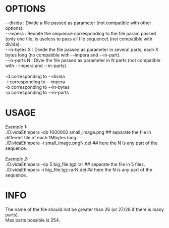 # OPTIONS
--divida : Divide a file passed as parameter (not compatible with other options).<br/>
--impera : Reunite the sequence corresponding to the file param passed (only one file, is useless to pass all file sequence) (not compatible with divida).<br/>
--in-bytes X : Divide the file passed as parameter in several parts, each X bytes long (no compatible with --impera and --in-part).<br/>
--in-parts N : Divie the file passed as parameter in N parts (not compatible with --impera and --in-parts).<br/>
<br/>
-d corresponding to --divida<br/>
-i corresponding to --impera<br/>
-b corresponding to --in-bytes<br/>
-p corresponding to --in-parts<br/>

# USAGE
_Exemple 1:_ <br/>
./DividaEtImpera -db 1000000 small_image.png  ## separate the file in different file of each 1Mbytes long.<br/>
./DividaEtImpera -i small_image.pngN.dei      ## here the N is any part of the sequence.<br/>
<br/>
_Exemple 2:_ <br/>
./DividaEtImpera -dp 5 big_file.tgz.rar      ## separate the file in 5 files.<br/>
./DividaEtImpera -i big_file.tgz.rarN.dei    ## here the N is any part of the sequence.<br/>

# INFO
The name of the file should not be greater than 26 (or 27/28 if there is many parts).<br/>
Max parts possible is 254.
